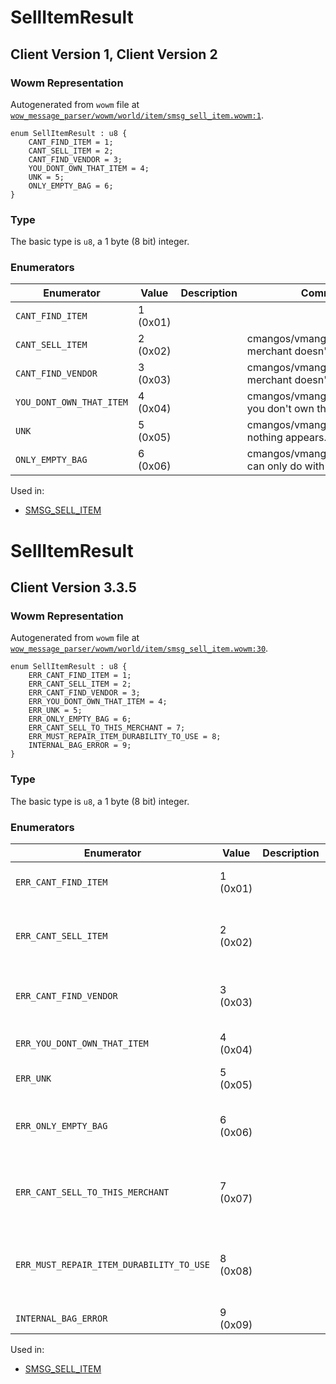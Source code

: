 # SellItemResult

## Client Version 1, Client Version 2

### Wowm Representation

Autogenerated from `wowm` file at [`wow_message_parser/wowm/world/item/smsg_sell_item.wowm:1`](https://github.com/gtker/wow_messages/tree/main/wow_message_parser/wowm/world/item/smsg_sell_item.wowm#L1).

```rust,ignore
enum SellItemResult : u8 {
    CANT_FIND_ITEM = 1;
    CANT_SELL_ITEM = 2;
    CANT_FIND_VENDOR = 3;
    YOU_DONT_OWN_THAT_ITEM = 4;
    UNK = 5;
    ONLY_EMPTY_BAG = 6;
}
```
### Type
The basic type is `u8`, a 1 byte (8 bit) integer.
### Enumerators
| Enumerator | Value  | Description | Comment |
| --------- | -------- | ----------- | ------- |
| `CANT_FIND_ITEM` | 1 (0x01) |  |  |
| `CANT_SELL_ITEM` | 2 (0x02) |  | cmangos/vmangos/mangoszero: merchant doesn't like that item |
| `CANT_FIND_VENDOR` | 3 (0x03) |  | cmangos/vmangos/mangoszero: merchant doesn't like you |
| `YOU_DONT_OWN_THAT_ITEM` | 4 (0x04) |  | cmangos/vmangos/mangoszero: you don't own that item |
| `UNK` | 5 (0x05) |  | cmangos/vmangos/mangoszero: nothing appears... |
| `ONLY_EMPTY_BAG` | 6 (0x06) |  | cmangos/vmangos/mangoszero: can only do with empty bags |

Used in:
* [SMSG_SELL_ITEM](smsg_sell_item.md)

# SellItemResult

## Client Version 3.3.5

### Wowm Representation

Autogenerated from `wowm` file at [`wow_message_parser/wowm/world/item/smsg_sell_item.wowm:30`](https://github.com/gtker/wow_messages/tree/main/wow_message_parser/wowm/world/item/smsg_sell_item.wowm#L30).

```rust,ignore
enum SellItemResult : u8 {
    ERR_CANT_FIND_ITEM = 1;
    ERR_CANT_SELL_ITEM = 2;
    ERR_CANT_FIND_VENDOR = 3;
    ERR_YOU_DONT_OWN_THAT_ITEM = 4;
    ERR_UNK = 5;
    ERR_ONLY_EMPTY_BAG = 6;
    ERR_CANT_SELL_TO_THIS_MERCHANT = 7;
    ERR_MUST_REPAIR_ITEM_DURABILITY_TO_USE = 8;
    INTERNAL_BAG_ERROR = 9;
}
```
### Type
The basic type is `u8`, a 1 byte (8 bit) integer.
### Enumerators
| Enumerator | Value  | Description | Comment |
| --------- | -------- | ----------- | ------- |
| `ERR_CANT_FIND_ITEM` | 1 (0x01) |  | The item was not found. |
| `ERR_CANT_SELL_ITEM` | 2 (0x02) |  | The merchant doesn't want that item. |
| `ERR_CANT_FIND_VENDOR` | 3 (0x03) |  | The merchant doesn't like you. |
| `ERR_YOU_DONT_OWN_THAT_ITEM` | 4 (0x04) |  | You don't own that item. |
| `ERR_UNK` | 5 (0x05) |  | Nothing appears... |
| `ERR_ONLY_EMPTY_BAG` | 6 (0x06) |  | You can only do that with empty bags. |
| `ERR_CANT_SELL_TO_THIS_MERCHANT` | 7 (0x07) |  | You cannot sell items to this merchant. |
| `ERR_MUST_REPAIR_ITEM_DURABILITY_TO_USE` | 8 (0x08) |  | You must repair that item's durability to use it. |
| `INTERNAL_BAG_ERROR` | 9 (0x09) |  | Internal Bag Error |

Used in:
* [SMSG_SELL_ITEM](smsg_sell_item.md)

